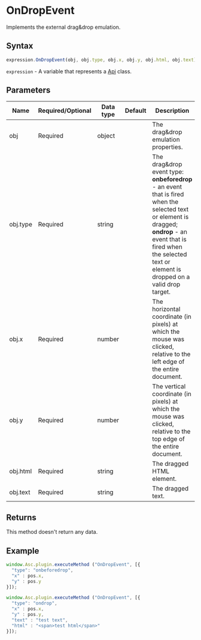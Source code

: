 # OnDropEvent

Implements the external drag&drop emulation.

## Syntax

```javascript
expression.OnDropEvent(obj, obj.type, obj.x, obj.y, obj.html, obj.text);
```

`expression` - A variable that represents a [Api](../Api.md) class.

## Parameters

| **Name** | **Required/Optional** | **Data type** | **Default** | **Description** |
| ------------- | ------------- | ------------- | ------------- | ------------- |
| obj | Required | object |  | The drag&drop emulation properties. |
| obj.type | Required | string |  | The drag&drop event type: **onbeforedrop** - an event that is fired when the selected text or element is dragged; **ondrop** - an event that is fired when the selected text or element is dropped on a valid drop target. |
| obj.x | Required | number |  | The horizontal coordinate (in pixels) at which the mouse was clicked, relative to the left edge of the entire document. |
| obj.y | Required | number |  | The vertical coordinate (in pixels) at which the mouse was clicked, relative to the top edge of the entire document. |
| obj.html | Required | string |  | The dragged HTML element. |
| obj.text | Required | string |  | The dragged text. |

## Returns

This method doesn't return any data.

## Example

```javascript editor-pptx
window.Asc.plugin.executeMethod ("OnDropEvent", [{
  "type": "onbeforedrop",
  "x" : pos.x,
  "y" : pos.y
}]);

window.Asc.plugin.executeMethod ("OnDropEvent", [{
  "type": "ondrop",
  "x" : pos.x,
  "y" : pos.y,
  "text" : "test text",
  "html" : "<span>test html</span>"
}]);
```

